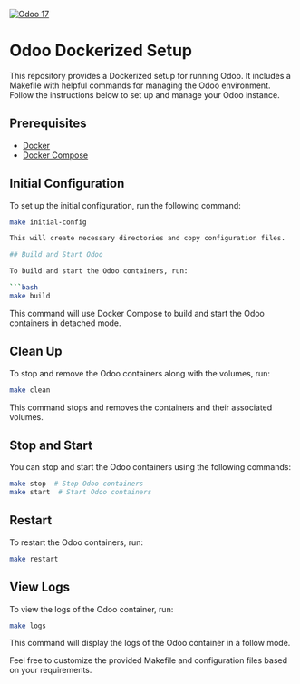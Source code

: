 [![Odoo 17](https://img.shields.io/badge/Odoo-17-green)](https://www.odoo.com/)

# Odoo Dockerized Setup

This repository provides a Dockerized setup for running Odoo. It includes a Makefile with helpful commands for managing the Odoo environment. Follow the instructions below to set up and manage your Odoo instance.

## Prerequisites

- [Docker](https://www.docker.com/get-started)
- [Docker Compose](https://docs.docker.com/compose/install/)

## Initial Configuration

To set up the initial configuration, run the following command:

```bash
make initial-config

This will create necessary directories and copy configuration files.

## Build and Start Odoo

To build and start the Odoo containers, run:

```bash
make build
```

This command will use Docker Compose to build and start the Odoo containers in detached mode.

## Clean Up

To stop and remove the Odoo containers along with the volumes, run:

```bash
make clean
```

This command stops and removes the containers and their associated volumes.

## Stop and Start

You can stop and start the Odoo containers using the following commands:

```bash
make stop  # Stop Odoo containers
make start  # Start Odoo containers
```

## Restart

To restart the Odoo containers, run:

```bash
make restart
```

## View Logs

To view the logs of the Odoo container, run:

```bash
make logs
```

This command will display the logs of the Odoo container in a follow mode.

Feel free to customize the provided Makefile and configuration files based on your requirements.

